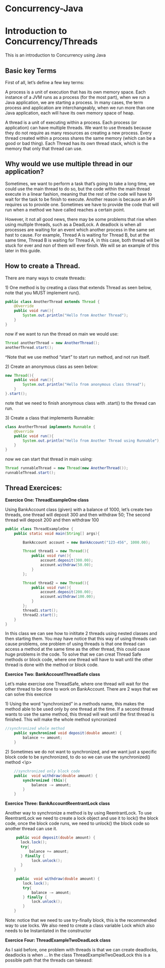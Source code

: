# Concurrency-Java


<h1>Introduction to Concurrency/Threads</h1>
This is an introduction to Concurrency using Java<br />


<h2>Basic key Terms</h2>

<p>First of all, let’s define a few key terms:</p>
<p>A process is a unit of execution that has its own memory space. Each instance of a JVM runs as a process (for the most part), when we run a Java application, we are starting a process. In many cases, the term process and application are interchangeably, when we run more than one Java application, each will have its own memory space of heap. </p>
<p>A thread is a unit of executing within a process. Each process (or application) can have multiple threads. We want to use threads because they do not require as many resources as creating a new process. Every thread created within a process shares the same memory (which can be a good or bad thing). Each Thread has its own thread stack, which is the memory that only that thread can use. 
</p>

<h2>Why would we use multiple thread in our application?</h2>

<p>Sometimes, we want to perform a task that’s going to take a long time, we could use the main thread to do so, but the code within the main thread execute in a linear fashion, meaning that the rest of the code will have to wait for the task to be finish to execute. Another reason is because an API requires us to provide one. Sometimes we have to provide the code that will run when a method we have called reaches a certain point. </p>
<p>However, it not all good news, there may be some problems that rise when using multiple threads, such as a DeadLock. A deadlock is when all processes are waiting for an event which another process in the same set hast to cause. For example, Thread A is waiting for Thread B, but at the same time, Thread B is waiting for Thread A, in this case, both thread will be stuck for ever and non of them will ever finish. We will se an example of this later in this guide. 
</p>

<h2>How to create a Thread.</h2>

<p>There are many ways to create threads:</p> 
<p>	1) One method is by creating a class that extends Thread as seen below, note that you MUST implement run().  </p>

```Java
public class AnotherThread extends Thread {
    @Override
    public void run(){
        System.out.println("Hello from Another Thread");
    }
}
```
<p>now if we want to run the thread on main we would use:</p> 

```Java
Thread anotherThread = new AnotherThread();
anotherThread.start();
```

<p>^Note that we use method “start” to start run method, and not run itself. </p> 

<p>2) Create an anonymous class as seen below: </p> 

```Java
new Thread(){
    public void run(){
        System.out.println("Hello from anonymous class thread");
    }
}.start();
```
note that we need to finish anonymous class with .start() to the thread can run.

<p>3) Create a class that implements Runnable: </p> 

```Java
class AnotherThread implements Runnable {
    @Override
    public void run(){
        System.out.println("Hello from Another Thread using Runnable");
    }
}
```
now we can start that thread in main using: 

```Java
Thread runnableThread = new Thread(new AnotherThread());
runnableThread.start();
```

<p></p> 

<h2>Thread Exercices: </h2>

 **Exercice One: ThreadExampleOne class**  
<p>Using BankAccount class (given) with a balance of 1000, let’s create two threads, one thread will deposit 300 and then withdraw 50; The second thread will deposit 200 and then withdraw 100 </p>

```java
public class ThreadExampleOne {
    public static void main(String[] args){

        BankAccount account = new BankAccount("123-456", 1000.00);

        Thread thread1 = new Thread(){
            public void run(){
                account.deposit(300.00);
                account.withdraw(50.00);
            }
        };

        Thread thread2 = new Thread(){
            public void run(){
                account.deposit(200.00);
                account.withdraw(100.00);
            }
        };
        thread1.start();
        thread2.start();
    }
}
```
In this class we can see how to inititate 2 threads using nested classes and then starting them. You may have notice that this way of using threads can cause problems, one problem of using threads is that one thread can access a method at the same time as the other thread, this could cause huge problems in the code. To solve that we can creat Thread Safe methods or block code, where one thread will have to wait until the other thread is done with the method or block code. 

**Exercice Two: BankAccountThreadSafe class**  
<p> Let’s make exercise one ThreadSafe, where one thread will wait for the other thread to be done to work on BankAccount. There are 2 ways that we can solve this execrice</p>
<p> 1) Using the word “synchronized” in a methods name, this makes the method able to be used only by one thread at the time. If a second thread wants to use the same method, this thread will wait until the first thread is finished. This will make the whole method syncronized</p>

```java
//synchronized whole method
    public synchronized void deposit(double amount) {
        balance += amount;
    }
```
<p>2) Sometimes we do not want to synchronized, and we want just a specific block code to be synchronized, to do so we can use the synchronized() method <\p>

```java
    //synchronized only block code
    public  void withdraw(double amount) {
        synchronized (this){
            balance -= amount;
        }
    }
```
    
**Exercice Three: BankAccountReentrantLock class**  
    
Another way to synchronize a method is by using ReentrantLock. To use ReentrantLock we need to create a lock object and use it to lock() the block code, once the block code runs, we need to unlock() the block code so another thread can use it.
    
```java
     public void deposit(double amount) {
       lock.lock();
       try{
           balance += amount;
       } finally {
            lock.unlock();
       }
    }
    
     public  void withdraw(double amount) {
        lock.lock();
        try{
            balance -= amount;
        } finally {
            lock.unlock();
        }
    }
```
Note: notice that we need to use try-finally block, this is the recommended way to use locks. We also need to create a class variable Lock which also needs to be Instantiated in the constructor 
    
**Exercice Four: ThreadExampleTwoDeadLock   class**  
 <p>As I said before, one problem with threads is that we can create deadlocks, deadlocks is when …
In the class ThreadExampleTwoDeadLock this is a possible path that the threads can takeasd: </p>
    
